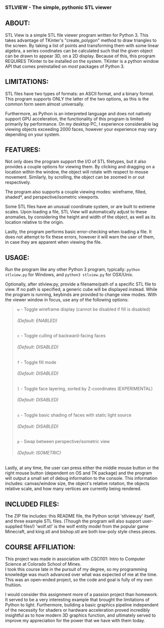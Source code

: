 ### STLVIEW - The simple, pythonic STL viewer

## ABOUT:
  
STL View is a simple STL file viewer program written for Python 3. This takes
advantage of TKinter's "create_polygon" method to draw triangles to the screen.
By taking a list of points and transforming them with some linear algebra,
a series coodinates can be calculated such that the given object can be drawn to
appear 3D, on a 2D display. Because of this, this program REQUIRES TKinter to be
installed on the system. TKinter is a python window API that comes preinstalled
on *most* packages of Python 3.  
  

## LIMITATIONS:
  
STL files have two types of formats: an ASCII format, and a binary format. This
program supports ONLY the latter of the two options, as this is the common form
seem almost universally.  
  
Furthermore, as Python is an interpreted language and does not natively support
GPU acceleration, the functionality of this program is limited primarily by
performance. On my desktop PC, I experience considerable lag viewing objects
exceeding 2000 faces, however your experience may vary depending on your system.  
  

## FEATURES:
  
Not only does the program support the I/O of STL filetypes, but it also provides
a couple options for viewing them. By clicking and dragging on a location within
the window, the object will rotate with respect to mouse movement. Similarly, by
scrolling, the object can be zoomed in or out respectively.  
  
The program also supports a couple viewing modes: wireframe, filled, shaded*,
and perspective/isometric viewports.  
  
Some STL files have an unusual coordinate system, or are built to extreme
scales. Upon loading a file, STL View will automatically adjust to these
anomalies, by considering the height and width of the object, as well as
its location relative to the origin.  
  
Lastly, the program performs basic error-checking when loading a file. It does
not attempt to fix these errors, however it will warn the user of them, in case
they are apparent when viewing the file.  
  

## USAGE:
  
Run the program like any other Python 3 program, typically: `python stlview.py`
for Windows, and `python3 stlview.py` for OSX/Unix.  
  
Optionally, after stlview.py, provide a filename/path of a specific STL file to
view. If no path is specified, a generic cube will be displayed instead.
While the program is running, keybinds are provided to change view modes. With
the viewer window in focus, use any of the following options:  
  
>   `w` - Toggle wireframe display (cannot be disabled if fill is disabled)  
>   ###### (Default: ENABLED)  
>   `c` - Toggle culling of backward-facing faces  
>   ###### (Default: DISABLED)  
>   `f` - Toggle fill mode  
>   ###### (Default: DISABLED)  
>   `l` - Toggle face layering, sorted by Z-coordinates (EXPERIMENTAL)  
>   ###### (Default: DISABLED)  
>   `s` - Toggle basic shading of faces with static light source  
>   ###### (Default: DISABLED)  
>   `p` - Swap between perspective/isometric view  
>   ###### (Default: ISOMETRIC)  
  
  
Lastly, at any time, the user can press either the middle mouse button or the
right mouse button (dependent on OS and TK package) and the program will output
a small set of debug information to the console. This information includes:
canvas/window size, the object's relative rotation, the objects relative scale,
and how many vertices are currently being rendered.  
  

## INCLUDED FILES:
  
The ZIP file includes: this README file, the Python script 'stlview.py' itself,
and three example STL files. (Though the program will also support user-supplied
files!) 'wolf.stl' is the wolf entity model from the popular game Minecraft,
and king.stl and bishop.stl are both low-poly style chess pieces.  
  

## COURSE AFFILIATION:

This project was made in association with CSCI101: Intro to Computer Science at Colorado School of Mines.  
I took this course late in the pursuit of my degree, so my programming knowledge was much advanced over what was expected of me at the time. This was an open-ended project, so the code and goal is fully of my own fruitiion.  

I would consider this assignment more of a passion project than homework. It served to be a very interesting example that brought the limitations of Python to light. Furthermore, building a basic graphics pipeline independent of the necessity for shaders or hardware acceleration proved incredibly insightful as to how modern 3D graphics function, and ultimately served to improve my appreciation for the power that we have with them today.
